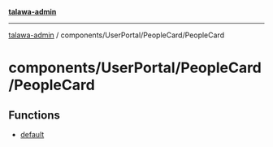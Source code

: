 [**talawa-admin**](../../../../README.md)

***

[talawa-admin](../../../../README.md) / components/UserPortal/PeopleCard/PeopleCard

# components/UserPortal/PeopleCard/PeopleCard

## Functions

- [default](functions/default.md)
